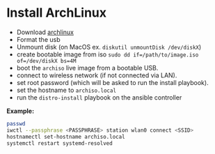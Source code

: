# Install ArchLinux

- Download [archlinux](https://archlinux.org/releng/releases/)
- Format the usb
- Unmount disk (on MacOS ex. `diskutil unmountDisk /dev/diskX`)
- create bootable image from iso `sudo dd if=/path/to/image.iso of=/dev/diskX bs=4M`
- boot the `archiso` live image from a bootable USB.
- connect to wireless network (if not connected via LAN).
- set root password (which will be asked to run the install playbook).
- set the hostname to `archiso.local`
- run the `distro-install` playbook on the ansible controller

**Example:**

```bash
passwd
iwctl --passphrase <PASSPHRASE> station wlan0 connect <SSID>
hostnamectl set-hostname archiso.local
systemctl restart systemd-resolved
```
